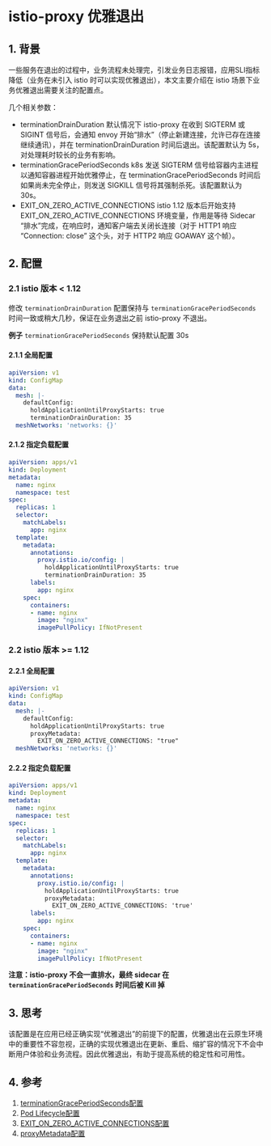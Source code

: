 # istio-proxy 优雅退出

## 1. 背景

一些服务在退出的过程中，业务流程未处理完，引发业务日志报错，应用SLI指标降低（业务在未引入 istio 时可以实现优雅退出），本文主要介绍在 istio 场景下业务优雅退出需要关注的配置点。

几个相关参数：
- terminationDrainDuration 默认情况下 istio-proxy 在收到 SIGTERM 或 SIGINT 信号后，会通知 envoy 开始“排水”（停止新建连接，允许已存在连接继续通讯），并在 terminationDrainDuration 时间后退出。该配置默认为 5s，对处理耗时较长的业务有影响。
- terminationGracePeriodSeconds k8s 发送 SIGTERM 信号给容器内主进程以通知容器进程开始优雅停止，在 terminationGracePeriodSeconds 时间后如果尚未完全停止，则发送 SIGKILL 信号将其强制杀死。该配置默认为 30s。
- EXIT_ON_ZERO_ACTIVE_CONNECTIONS  istio 1.12 版本后开始支持 EXIT_ON_ZERO_ACTIVE_CONNECTIONS 环境变量，作用是等待 Sidecar “排水”完成，在响应时，通知客户端去关闭长连接（对于 HTTP1 响应 “Connection: close” 这个头，对于 HTTP2 响应 GOAWAY 这个帧）。

## 2. 配置

### 2.1 istio 版本 < 1.12

修改 `terminationDrainDuration` 配置保持与 `terminationGracePeriodSeconds` 时间一致或稍大几秒，保证在业务退出之前 istio-proxy 不退出。

**例子** `terminationGracePeriodSeconds` 保持默认配置 30s

#### 2.1.1 全局配置

```yaml
apiVersion: v1
kind: ConfigMap
data:
  mesh: |-
    defaultConfig:
      holdApplicationUntilProxyStarts: true
      terminationDrainDuration: 35
  meshNetworks: 'networks: {}'
```

#### 2.1.2 指定负载配置

```yaml
apiVersion: apps/v1
kind: Deployment
metadata:
  name: nginx
  namespace: test
spec:
  replicas: 1
  selector:
    matchLabels:
      app: nginx
  template:
    metadata:
      annotations:
        proxy.istio.io/config: |
          holdApplicationUntilProxyStarts: true
          terminationDrainDuration: 35
      labels:
        app: nginx
    spec:
      containers:
      - name: nginx
        image: "nginx"
        imagePullPolicy: IfNotPresent
```

### 2.2 istio 版本 >= 1.12

#### 2.2.1 全局配置

```yaml
apiVersion: v1
kind: ConfigMap
data:
  mesh: |-
    defaultConfig:
      holdApplicationUntilProxyStarts: true
      proxyMetadata: 
        EXIT_ON_ZERO_ACTIVE_CONNECTIONS: "true"
  meshNetworks: 'networks: {}'
```

#### 2.2.2 指定负载配置

```yaml
apiVersion: apps/v1
kind: Deployment
metadata:
  name: nginx
  namespace: test
spec:
  replicas: 1
  selector:
    matchLabels:
      app: nginx
  template:
    metadata:
      annotations:
        proxy.istio.io/config: |
          holdApplicationUntilProxyStarts: true
          proxyMetadata:
            EXIT_ON_ZERO_ACTIVE_CONNECTIONS: 'true'  
      labels:
        app: nginx
    spec:
      containers:
      - name: nginx
        image: "nginx"
        imagePullPolicy: IfNotPresent
```

**注意：istio-proxy 不会一直排水，最终 sidecar 在 `terminationGracePeriodSeconds` 时间后被 Kill 掉**

## 3. 思考

该配置是在应用已经正确实现“优雅退出”的前提下的配置，优雅退出在云原生环境中的重要性不容忽视，正确的实现优雅退出在更新、重启、缩扩容的情况下不会中断用户体验和业务流程。因此优雅退出，有助于提高系统的稳定性和可用性。

## 4. 参考

1. [terminationGracePeriodSeconds配置](https://istio.io/v1.14/docs/reference/config/istio.mesh.v1alpha1/)
2. [Pod Lifecycle配置](https://kubernetes.io/docs/concepts/workloads/pods/pod-lifecycle/)
3. [EXIT_ON_ZERO_ACTIVE_CONNECTIONS配置](https://istio.io/v1.14/docs/reference/commands/pilot-agent/)
4. [proxyMetadata配置](https://istio.io/v1.14/docs/reference/config/istio.mesh.v1alpha1/)